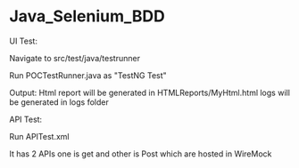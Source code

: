 # Java_Selenium_BDD

UI Test:

Navigate to src/test/java/testrunner

Run POCTestRunner.java as "TestNG Test"


Output:
Html report will be generated in HTMLReports/MyHtml.html
logs will be generated in logs folder

API Test:

Run APITest.xml

It has 2 APIs one is get and other is Post which are hosted in WireMock

